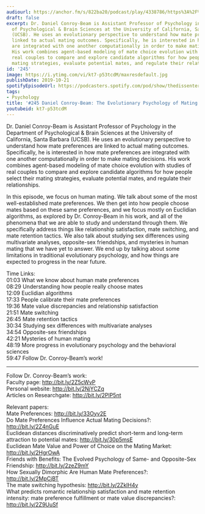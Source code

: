 ```yaml
---
audiourl: https://anchor.fm/s/822ba20/podcast/play/4338786/https%3A%2F%2Fd3ctxlq1ktw2nl.cloudfront.net%2Fproduction%2F2019-7-23%2F21594066-44100-2-fdfc851af63f5.m4a
draft: false
excerpt: Dr. Daniel Conroy-Beam is Assistant Professor of Psychology in the Department
  of Psychological & Brain Sciences at the University of California, Santa Barbara
  (UCSB). He uses an evolutionary perspective to understand how mate preferences are
  linked to actual mating outcomes. Specifically, he is interested in how mate preferences
  are integrated with one another computationally in order to make mating decisions.
  His work combines agent-based modeling of mate choice evolution with studies of
  real couples to compare and explore candidate algorithms for how people select their
  mating strategies, evaluate potential mates, and regulate their relationships.
id: '245'
image: https://i.ytimg.com/vi/kt7-p53tcdM/maxresdefault.jpg
publishDate: 2019-10-21
spotifyEpisodeUrl: https://podcasters.spotify.com/pod/show/thedissenter/episodes/245-Daniel-Conroy-Beam-The-Evolutionary-Psychology-of-Mating-e52tl2
tags:
- Psychology
title: '#245 Daniel Conroy-Beam: The Evolutionary Psychology of Mating'
youtubeid: kt7-p53tcdM
---
```

<div class="timelinks">

Dr. Daniel Conroy-Beam is Assistant Professor of Psychology in the Department of Psychological & Brain Sciences at the University of California, Santa Barbara (UCSB). He uses an evolutionary perspective to understand how mate preferences are linked to actual mating outcomes. Specifically, he is interested in how mate preferences are integrated with one another computationally in order to make mating decisions. His work combines agent-based modeling of mate choice evolution with studies of real couples to compare and explore candidate algorithms for how people select their mating strategies, evaluate potential mates, and regulate their relationships.

In this episode, we focus on human mating. We talk about some of the most well-established mate preferences. We then get into how people choose mates based on these same preferences, and we focus mostly on Euclidian algorithms, as explored by Dr. Conroy-Beam in his work, and all of the phenomena that we are able to study and understand through them. We specifically address things like relationship satisfaction, mate switching, and mate retention tactics. We also talk about studying sex differences using multivariate analyses, opposite-sex friendships, and mysteries in human mating that we have yet to answer. We end up by talking about some limitations in traditional evolutionary psychology, and how things are expected to progress in the near future.

Time Links:  
<time>01:03</time> What we know about human mate preferences  
<time>08:29</time> Understanding how people really choose mates  
<time>12:09</time> Euclidian algorithms  
<time>17:33</time> People calibrate their mate preferences  
<time>19:36</time> Mate value discrepancies and relationship satisfaction  
<time>21:51</time> Mate switching  
<time>26:45</time> Mate retention tactics  
<time>30:34</time> Studying sex differences with multivariate analyses  
<time>34:54</time> Opposite-sex friendships  
<time>42:21</time> Mysteries of human mating  
<time>48:19</time> More progress in evolutionary psychology and the behavioral sciences  
<time>59:47</time> Follow Dr. Conroy-Beam’s work!

---

Follow Dr. Conroy-Beam’s work:  
Faculty page: http://bit.ly/2Z5cWvP  
Personal website: http://bit.ly/2NjYCZq  
Articles on Researchgate: http://bit.ly/2PlP5nt

Relevant papers:  
Mate Preferences: http://bit.ly/33Oyv2E  
Do Mate Preferences Influence Actual Mating Decisions?: http://bit.ly/2Z4nGuE  
Euclidean distances discriminatively predict short-term and long-term attraction to potential mates: http://bit.ly/30p5msE  
Euclidean Mate Value and Power of Choice on the Mating Market: http://bit.ly/2HgrOwA  
Friends with Benefits: The Evolved Psychology of Same- and Opposite-Sex Friendship: http://bit.ly/2zeZ9mY  
How Sexually Dimorphic Are Human Mate Preferences?: http://bit.ly/2MpCjBT  
The mate switching hypothesis: http://bit.ly/2ZklH4y  
What predicts romantic relationship satisfaction and mate retention intensity: mate preference fulfillment or mate value discrepancies?: http://bit.ly/2Z9UuSf
</div>

